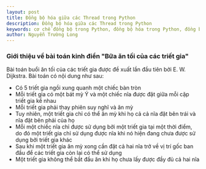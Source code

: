 ```yaml
---
layout: post
title: Đồng bộ hóa giữa các Thread trong Python
description: Đồng bộ hóa giữa các Thread trong Python
keywords: cơ chế đồng bộ trong Python, đồng bộ hóa trong Python, đồng bộ hóa thread, synchronization, đồng bộ trong Python, ngôn ngữ lập trình Python, đồng bộ các luồng trong Python
author: Nguyễn Trường Long
---
```


### Giới thiệu về bài toán kinh điển "Bữa ăn tối của các triết gia"

Bài toán buổi ăn tối của các triết gia được đề xuất lần đầu tiên bởi E. W. Dijkstra. Bài toán có nội dung như sau:<br/>

* Có 5 triết gia ngồi xung quanh một chiếc bàn tròn
* Mỗi triết gia có một bát mỳ Ý và một chiếc nĩa được đặt giữa mỗi cặp triết gia kề nhau
* Mỗi triết gia phải thay phiên suy nghĩ và ăn mỳ
* Tuy nhiên, một triết gia chỉ có thể ăn mỳ khi họ cả cả nĩa đặt bên trái và nĩa đặt bên phải của họ
* Mỗi một chiếc nĩa chỉ được sử dụng bởi một triết gia tại một thời điểm, do đó một triết gia chỉ sử dụng được nĩa khi nó hiện đang chưa được sử dụng bởi triết gia khác
* Sau khi một triết gia ăn mỳ xong cần đặt cả hai nĩa trở về vị trí gốc ban đầu để các triết gia còn lại có thể sử dụng
* Một triết gia không thể bắt đầu ăn khi họ chưa lấy được đầy đủ cả hai nĩa
